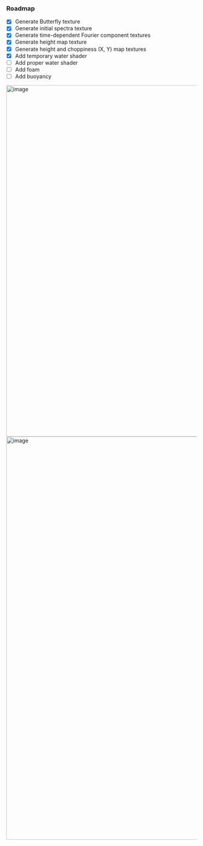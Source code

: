 ### Roadmap

- [x] Generate Butterfly texture
- [x] Generate initial spectra texture
- [x] Generate time-dependent Fourier component textures
- [x] Generate height map texture
- [x] Generate height and choppiness (X, Y) map textures
- [x] Add temporary water shader
- [ ] Add proper water shader
- [ ] Add foam
- [ ] Add buoyancy

<img width="1746" height="929" alt="image" src="https://i.imgur.com/3gHvz1x.png" />
<img width="1680" height="1066" alt="image" src="https://i.imgur.com/gmunjjx.png" />
